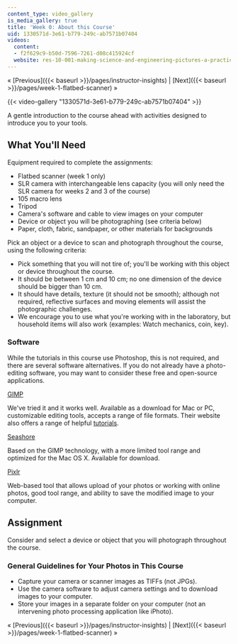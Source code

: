 ```yaml
---
content_type: video_gallery
is_media_gallery: true
title: 'Week 0: About this Course'
uid: 1330571d-3e61-b779-249c-ab7571b07404
videos:
  content:
  - f2f629c9-b50d-7596-7261-d08c415924cf
  website: res-10-001-making-science-and-engineering-pictures-a-practical-guide-to-presenting-your-work-spring-2016
---
```


« [Previous]({{< baseurl >}}/pages/instructor-insights) | [Next]({{< baseurl >}}/pages/week-1-flatbed-scanner) »

{{< video-gallery "1330571d-3e61-b779-249c-ab7571b07404" >}}


A gentle introduction to the course ahead with activities designed to introduce you to your tools.

What You'll Need
----------------

Equipment required to complete the assignments:

*   Flatbed scanner (week 1 only)
*   SLR camera with interchangeable lens capacity (you will only need the SLR camera for weeks 2 and 3 of the course)
*   105 macro lens
*   Tripod
*   Camera's software and cable to view images on your computer
*   Device or object you will be photographing (see criteria below)
*   Paper, cloth, fabric, sandpaper, or other materials for backgrounds

Pick an object or a device to scan and photograph throughout the course, using the following criteria:

*   Pick something that you will not tire of; you'll be working with this object or device throughout the course.
*   It should be between 1 cm and 10 cm; no one dimension of the device should be bigger than 10 cm.
*   It should have details, texture (it should not be smooth); although not required, reflective surfaces and moving elements will assist the photographic challenges.
*   We encourage you to use what you're working with in the laboratory, but household items will also work (examples: Watch mechanics, coin, key).

### Software

While the tutorials in this course use Photoshop, this is not required, and there are several software alternatives. If you do not already have a photo-editing software, you may want to consider these free and open-source applications.

[GIMP](http://www.gimp.org/)

We've tried it and it works well. Available as a download for Mac or PC, customizable editing tools, accepts a range of file formats. Their website also offers a range of helpful [tutorials](http://www.gimp.org/tutorials/).

[Seashore](https://sourceforge.net/projects/seashore/)

Based on the GIMP technology, with a more limited tool range and optimized for the Mac OS X. Available for download.

[Pixlr](https://pixlr.com/)

Web-based tool that allows upload of your photos or working with online photos, good tool range, and ability to save the modified image to your computer.

Assignment
----------

Consider and select a device or object that you will photograph throughout the course.

### General Guidelines for Your Photos in This Course

*   Capture your camera or scanner images as TIFFs (not JPGs).
*   Use the camera software to adjust camera settings and to download images to your computer.
*   Store your images in a separate folder on your computer (not an intervening photo processing application like iPhoto).

« [Previous]({{< baseurl >}}/pages/instructor-insights) | [Next]({{< baseurl >}}/pages/week-1-flatbed-scanner) »